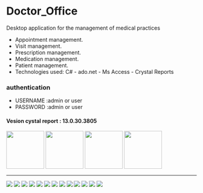 # Doctor_Office
Desktop application for the management of medical practices 
 - Appointment management.
  - Visit management.
  - Prescription management.
  - Medication management.
  - Patient management.
  - Technologies used: C# - ado.net - Ms Access - Crystal Reports
 ### authentication
  - USERNAME :admin or user
  - PASSWORD :admin or user

 #### Vesion cystal report : 13.0.30.3805
  <p float="left">
    <img src="p/kisspng-c-programming-language-logo-microsoft-visual-stud-atlas-portfolio-5b899192d7c600.1628571115357423548838.png" width = 100px/>
    <img src="p/ado-removebg-preview.png" width = 100px/>
    <img src="p/crystal-reports-sage-300x160-removebg-preview.png" width = 100px/>
    <img src="p/logo-microsoft-access-256.png" width = 100px/>
  </p>
  <hr>
<img src="Images Library/list patient (2).png" />
<img src="Images Library/list patient (1).png" />
<img src="Images Library/ajouter patient enfant.png " />
<img src="Images Library/ajouter patient.png " />
<img src="Images Library/Medica.png" />
<img src="Images Library/ajouter rendez vous.png" />
<img src="Images Library/ajouter visite.png" />
<img src="Images Library/apres visite ordonnance.png " />
<img src="Images Library/detail.png" />
<img src="Images Library/historiue des visites.png " />
<img src="Images Library/visite.png " />
<img src="Images Library/rendez vous.png " />
<img src="Images Library/ordonnance.png " />
